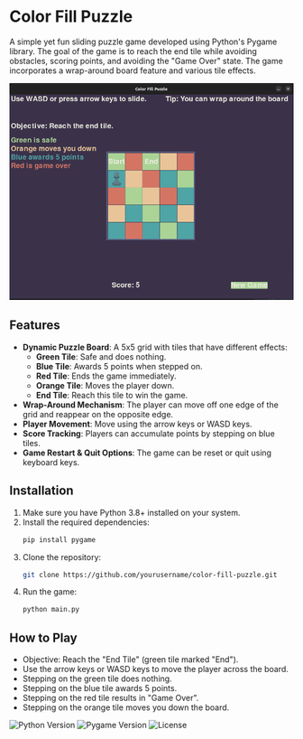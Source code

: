 # Color Fill Puzzle

A simple yet fun sliding puzzle game developed using Python's Pygame library. The goal of the game is to reach the end tile while avoiding obstacles, scoring points, and avoiding the "Game Over" state. The game incorporates a wrap-around board feature and various tile effects.

![Game Screenshot](sc.png)

## Features

- **Dynamic Puzzle Board**: A 5x5 grid with tiles that have different effects:
  - **Green Tile**: Safe and does nothing.
  - **Blue Tile**: Awards 5 points when stepped on.
  - **Red Tile**: Ends the game immediately.
  - **Orange Tile**: Moves the player down.
  - **End Tile**: Reach this tile to win the game.
- **Wrap-Around Mechanism**: The player can move off one edge of the grid and reappear on the opposite edge.
- **Player Movement**: Move using the arrow keys or WASD keys.
- **Score Tracking**: Players can accumulate points by stepping on blue tiles.
- **Game Restart & Quit Options**: The game can be reset or quit using keyboard keys.

## Installation

1. Make sure you have Python 3.8+ installed on your system.
2. Install the required dependencies:
   ```bash
   pip install pygame
3. Clone the repository:
   ```bash
   git clone https://github.com/yourusername/color-fill-puzzle.git
5. Run the game:
   ```bash
   python main.py

## How to Play
 - Objective: Reach the "End Tile" (green tile marked "End").
 - Use the arrow keys or WASD keys to move the player across the board.
 - Stepping on the green tile does nothing.
 - Stepping on the blue tile awards 5 points.
 - Stepping on the red tile results in "Game Over".
 - Stepping on the orange tile moves you down the board.

![Python Version](https://img.shields.io/badge/python-3.10%2B-blue)
![Pygame Version](https://img.shields.io/badge/pygame-2.1%2B-red)
![License](https://img.shields.io/badge/license-MIT-green)
